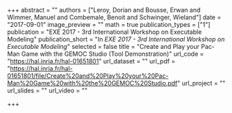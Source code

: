 +++
abstract = ""
authors = ["Leroy, Dorian and Bousse, Erwan and Wimmer, Manuel and Combemale, Benoit and Schwinger, Wieland"]
date = "2017-09-01"
image_preview = ""
math = true
publication_types = ["1"]
publication = "EXE 2017 - 3rd International Workshop on Executable Modeling"
publication_short = "In *EXE 2017 - 3rd International Workshop on Executable Modeling*"
selected = false
title = "Create and Play your Pac-Man Game with the GEMOC Studio (Tool Demonstration)"
url_code = "https://hal.inria.fr/hal-01651801"
url_dataset = ""
url_pdf = "https://hal.inria.fr/hal-01651801/file/Create%20and%20Play%20your%20Pac-Man%20Game%20with%20the%20GEMOC%20Studio.pdf"
url_project = ""
url_slides = ""
url_video = ""

+++
